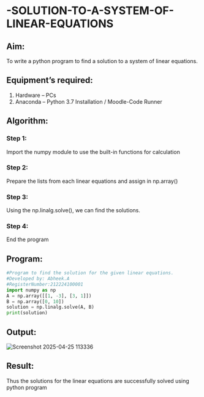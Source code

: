 # -SOLUTION-TO-A-SYSTEM-OF-LINEAR-EQUATIONS
## Aim:
To write a python program to find a solution to a system of linear equations.
## Equipment’s required:
1. 	Hardware – PCs
2. 	Anaconda – Python 3.7 Installation / Moodle-Code Runner
## Algorithm:
### Step 1: 
Import the numpy module to use the built-in functions for calculation
### Step 2: 
Prepare the lists from each linear equations and assign in np.array()
### Step 3: 
Using the np.linalg.solve(), we can find the solutions.
### Step 4: 
End the program
## Program:
```python
#Program to find the solution for the given linear equations.
#Developed by: Abheek.A
#RegisterNumber:212224100001
import numpy as np
A = np.array([[1, -3], [3, 1]])  
B = np.array([0, 10])            
solution = np.linalg.solve(A, B)
print(solution)

```
## Output:
![Screenshot 2025-04-25 113336](https://github.com/user-attachments/assets/fc2d382e-eded-44d1-a873-e7fe17cabf36)
## Result: 
Thus the solutions for the linear equations are successfully solved using python program

